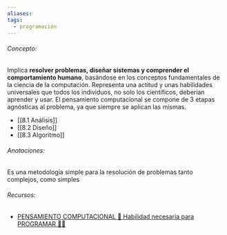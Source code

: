 ```yaml
---
aliases: 
tags:
  - programación
---
```

###### Concepto:

Implica **resolver problemas, diseñar sistemas y comprender el comportamiento humano**, basándose en los conceptos fundamentales de la ciencia de la computación.
Representa una actitud y unas habilidades universales que todos los individuos, no solo los científicos, deberían aprender y usar.  El pensamiento computacional se compone de 3 etapas agnósticas al problema, ya que siempre se aplican las mismas. 

- [[8.1 Análisis]]
- [[8.2 Diseño]]
- [[8.3 Algoritmo]]

###### Anotaciones:

Es una metodología simple para la resolución de problemas tanto complejos, como simples
###### Recursos:

- [PENSAMIENTO COMPUTACIONAL 🧠 Habilidad necesaria para PROGRAMAR 👩‍💻](https://www.youtube.com/watch?v=O1gXdte5kIM&list=PLOw7b-NX043aSbY2yj19Dan6bGwDsEhls&index=2)